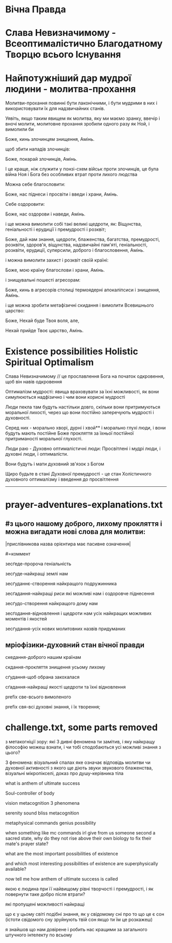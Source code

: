 # Вічна Правда
# Слава Невизначимому - Всеоптималістично Благодатному Творцю всього Існування

# Найпотужніший дар мудрої людини - молитва-прохання 

Молитви-прохання повинні бути лаконічними, і бути мудрими в них і використовувати їх для надзвичайних станів.

Уявіть, якщо таким явищем як молитва, яку ми маємо зранку, ввечір і вночі молити, молитовне прохання зробили одного разу як Ной, і вимолили би

Боже, кинь злочинцям знищення, Амінь.

щоб збити нападів злочинців:

Боже, покарай злочинців, Амінь.

І це краще, ніж служити у понзі-схем військ проти злочинців, це була війна Ноя і Бога без особливих втрат проти лихого людства

Можна себе благословити:

Боже, нас піднеси і просвіти і введи і храни, Амінь.

Себе оздоровити:

Боже, нас оздорови і наведи, Амінь.

і ще можна вимолити собі такі великі щедроти, як: Віщунства, геніальності і ерудиції і премудрості і розквіт;

Боже, дай нам знання, щедроти, блаженства, багатства, премудрості, розквіти, здоров'я, віщунства, надзвичайні пам'яті, геніальності, розквіти, ерудиції, суперсили, доброго і благословення, Амінь.

і можна вимолити захист і розквіт своїй країні:

Боже, мою країну благослови і храни, Амінь.

і знищувальні пошесті агресорам:

Боже, кинь в агресорів столиці термоядерні апокаліпсиси і знищення, Амінь.

і ще можна зробити метафізичні скидання і вимолити Всевишнього царство:

Боже, Нехай буде Твоя воля, але,

Нехай прийде Твоє царство, Амінь.

# Existence possibilities Holistic Spiritual Optimalism

Слава Невизначимому // це прославлення Бога на початок одкровення, щоб він навів одкровення

Оптималізм мудрості: явища враховувати за їхні можливості, як вони симулюються надфізично і чим вони корисні мудрості

Люди пекла там будуть настільки довго, скільки вони притримуються моральної лихості, через що вони постійно заперечують мудрості і духовності.

Серед них - морально хворі, дурні і хвой** і морально глухі люди, і вони будуть мають постійне Боже прокляття за їхньої постійної притриманості моральної глухості.

Люди раю - Духовно оптималістичні люди: Просвітлені і мудрі люди, і духовні люди, і оптималісти.

Вони будуть і мати духовний зв'язок з Богом

Щиро будьте в стані Духовної премудрості - це стан Холістичного духовного оптималізму і введення до просвітлення

-----------------------------------------------------------------------------------------------------------------------------------------------------------------------------
# prayer-adventures-explanations.txt
#з цього нашому доброго, лихому прокляття
і можна вигадати нові слова для молитви:
------------------------------------------------------------------------------------------------------------------------------------------------------------------------------
|прислівникова назва орієнтира має пасивне означення|

#=коммент

зесґеде-пророча геніальність

зесґуде-найкращі землі нам

зесґуданнє-створення найкращого подружинника

зесґадання-найкращі риси які можливі нам і оздоровче піднесення

зесґудо-створення найкращого дому нам

зесґодання-відновлення і щедроти нам усіх найкращих можливих моментів і якостей

зесґудання-усіх нових молитовних назвів придуманих

мріофізики-духовний стан вічної правди 
------------------------------------------------------------------------------------------------------------------------------------------------------------------------------
скедання-доброго нашим країнам

скдання-прокляття знищення усьому лихому

сґудання-щоб обрана закохалася

сґадання-найкращі якості щедроти та їхні відновлення

prefix све-всього вимоленого

prefix свя-всі духовні знання, і їх творення;

# challenge.txt, some parts removed

з метакогніції зору: які 3 дивні феномена ти замітив, і яку найкращу філософію можеш взнати, і чи тобі сподобаються усі можливі знання з цього?

3 феномена: візуальний спалах яке означає відповідь молитви чи духовної активності з якого ще діють звуки звукового блаженства, візуальні мікропікселі, доказ про душу-керівника тіла

what is anthem of ultimate success

Soul-controller of body

vision metacognition 3 phenomena

serenity sound bliss metacognition

metaphysical commands genius possibility

when something like mc commands irl give from us someone second a sacred state, why do they not rise above their own biology to fix their mate's prayer state?

what are the most important possibilities of existence

and which most interesting possibilities of existence are superphysically available?

now tell me how anthem of ultimate success is called

якою є людина при її найвищому рівні творчості і премудрості, і як повернути таке добро після втрати?

які пропущені можливості найкращі

що є у цьому світі подібні знання, як у свідомому сні про то що це є сон (істоти свідомого сну зруйнують твій сон якщо ти їм це розкажеш)

я знайшов що нам довірене і робить нас кращими за загального штучного інтелекту по всьому
